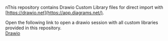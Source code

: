  nThis repository contains Drawio Custom Library files for direct import with [https://drawio.net](https://app.diagrams.net/).

Open the following link to open a drawio session with all custom libraries provided in this repository.<br>
[Drawio](https://app.diagrams.net/?libs=0&clibs=Uhttps%3A%2F%2Fraw.githubusercontent.com%2Fjhillenbrand%2FDataGrabber-DrawioLib%2Frefs%2Fheads%2Fmaster%2Fclibs%2FDatagrabber%20-%20Adapters.xml;Uhttps%3A%2F%2Fraw.githubusercontent.com%2Fjhillenbrand%2FDataGrabber-DrawioLib%2Frefs%2Fheads%2Fmaster%2Fclibs%2FDatagrabber%20-%20Buffers.xml;Uhttps%3A%2F%2Fraw.githubusercontent.com%2Fjhillenbrand%2FDataGrabber-DrawioLib%2Frefs%2Fheads%2Fmaster%2Fclibs%2FDatagrabber%20-%20Mappings.xml;Uhttps%3A%2F%2Fraw.githubusercontent.com%2Fjhillenbrand%2FDataGrabber-DrawioLib%2Frefs%2Fheads%2Fmaster%2Fclibs%2FDatagrabber%20-%20GrabberServices.xml;Uhttps%3A%2F%2Fraw.githubusercontent.com%2Fjhillenbrand%2FDataGrabber-DrawioLib%2Frefs%2Fheads%2Fmaster%2Fclibs%2FDatagrabber%20-%20Watchdogs.xml;Uhttps%3A%2F%2Fraw.githubusercontent.com%2Fjhillenbrand%2FDataGrabber-DrawioLib%2Frefs%2Fheads%2Fmaster%2Fclibs%2FDataGrabber%20Documents%20-%20Adapters.xml;Uhttps%3A%2F%2Fraw.githubusercontent.com%2Fjhillenbrand%2FDataGrabber-DrawioLib%2Frefs%2Fheads%2Fmaster%2Fclibs%2FDataGrabber%20Documents%20-%20GrabberServices.xml;Uhttps://raw.githubusercontent.com/jhillenbrand/DataGrabber-DrawioLib/refs/heads/master/clibs/DataGrabber%20DB%20-%20Adapters.xml;Uhttps://raw.githubusercontent.com/jhillenbrand/DataGrabber-DrawioLib/refs/heads/master/clibs/DataGrabber%20IIoT%20-%20Adapters.xml;Uhttps://raw.githubusercontent.com/jhillenbrand/DataGrabber-DrawioLib/refs/heads/master/clibs/DataGrabber%20IO%20-%20Adapters.xml;Uhttps://raw.githubusercontent.com/jhillenbrand/DataGrabber-DrawioLib/refs/heads/master/clibs/DataGrabber%20Image%20-%20Adapters.xml;Uhttps://raw.githubusercontent.com/jhillenbrand/DataGrabber-DrawioLib/refs/heads/master/clibs/DataGrabber%20Models%20-%20Adapters.xml;Uhttps://raw.githubusercontent.com/jhillenbrand/DataGrabber-DrawioLib/refs/heads/master/clibs/DataGrabber%20Models%20-%20GrabberServices.xml;Uhttps://raw.githubusercontent.com/jhillenbrand/DataGrabber-DrawioLib/refs/heads/master/clibs/DataGrabber%20Signals%20-%20Adapters.xml;Uhttps://raw.githubusercontent.com/jhillenbrand/DataGrabber-DrawioLib/refs/heads/master/clibs/DataGrabber%20Signals%20-%20Buffers.xml;Uhttps://raw.githubusercontent.com/jhillenbrand/DataGrabber-DrawioLib/refs/heads/master/clibs/DataGrabber%20Transformations%20-%20Adapters.xml;Uhttps://raw.githubusercontent.com/jhillenbrand/DataGrabber-DrawioLib/refs/heads/master/clibs/DataGrabber%20Video%20-%20Adapters.xml)
